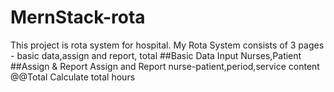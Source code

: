 # MernStack-rota
This project is rota system for hospital.
My Rota System consists of 3 pages - basic data,assign and report, total
##Basic Data
Input Nurses,Patient
##Assign & Report
Assign and Report nurse-patient,period,service content
@@Total
Calculate total hours
